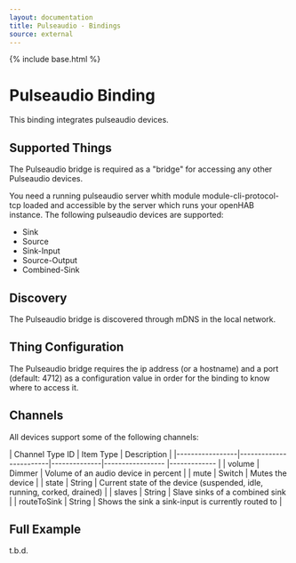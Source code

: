 ```yaml
---
layout: documentation
title: Pulseaudio - Bindings
source: external
---
```


<!-- Attention authors: Do not edit directly. Please add your changes to the appropriate source repository -->

{% include base.html %}

# Pulseaudio Binding

This binding integrates pulseaudio devices.

## Supported Things
The Pulseaudio bridge is required as a "bridge" for accessing any other Pulseaudio devices.

You need a running pulseaudio server whith module module-cli-protocol-tcp loaded and accessible by the server 
which runs your openHAB instance. The following pulseaudio devices are supported:
 * Sink
 * Source
 * Sink-Input
 * Source-Output
 * Combined-Sink


## Discovery

The Pulseaudio bridge is discovered through mDNS in the local network.


## Thing Configuration

The Pulseaudio bridge requires the ip address (or a hostname) and a port (default: 4712) as a configuration value in order for the binding to know where to access it.


## Channels

All devices support some of the following channels:

| Channel Type ID | Item Type    | Description  |
|-----------------|------------------------|--------------|----------------- |------------- |
| volume | Dimmer  | Volume of an audio device in percent |
| mute | Switch | Mutes the device |
| state | String | Current state of the device (suspended, idle, running, corked, drained) |
| slaves | String | Slave sinks of a combined sink |
| routeToSink | String | Shows the sink a sink-input is currently routed to |

## Full Example
t.b.d.